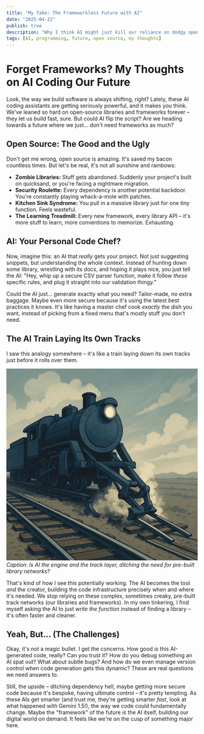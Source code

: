 ```yaml
---
title: "My Take: The Frameworkless Future with AI"
date: "2025-04-22"
publish: true
description: "Why I think AI might just kill our reliance on dodgy open-source libraries by cooking up code on the fly."
tags: [AI, programming, future, open source, my thoughts]
---
```


# Forget Frameworks? My Thoughts on AI Coding Our Future

Look, the way we build software is always shifting, right? Lately, these AI coding assistants are getting seriously powerful, and it makes you think. We've leaned so hard on open-source libraries and frameworks forever – they let us build fast, sure. But could AI flip the script? Are we heading towards a future where we just... don't need frameworks as much?

## Open Source: The Good and the Ugly

Don't get me wrong, open source is amazing. It's saved my bacon countless times. But let's be real, it's not all sunshine and rainbows:

- **Zombie Libraries:** Stuff gets abandoned. Suddenly your project's built on quicksand, or you're facing a nightmare migration.
- **Security Roulette:** Every dependency is another potential backdoor. You're constantly playing whack-a-mole with patches.
- **Kitchen Sink Syndrome:** You pull in a massive library just for one tiny function. Feels wasteful.
- **The Learning Treadmill:** Every new framework, every library API – it's more stuff to learn, more conventions to memorize. Exhausting.

## AI: Your Personal Code Chef?

Now, imagine this: an AI that *really* gets your project. Not just suggesting snippets, but understanding the whole context. Instead of hunting down some library, wrestling with its docs, and hoping it plays nice, you just tell the AI: "Hey, whip up a secure CSV parser function, make it follow *these* specific rules, and plug it straight into our validation thingy."

Could the AI just... generate exactly what you need? Tailor-made, no extra baggage. Maybe even more secure because it's using the latest best practices it knows. It's like having a master chef cook *exactly* the dish you want, instead of picking from a fixed menu that's mostly stuff you don't need.

## The AI Train Laying Its Own Tracks

I saw this analogy somewhere – it's like a train laying down its own tracks just before it rolls over them.

![AI generating code like a train laying tracks](/blog/static/images/train.png)
*Caption: Is AI the engine *and* the track layer, ditching the need for pre-built library networks?*

That's kind of how I see this potentially working. The AI becomes the tool *and* the creator, building the code infrastructure precisely when and where it's needed. We stop relying on these complex, sometimes creaky, pre-built track networks (our libraries and frameworks). In my own tinkering, I find myself asking the AI to just *write the function* instead of finding a library – it's often faster and cleaner.

## Yeah, But... (The Challenges)

Okay, it's not a magic bullet. I get the concerns. How good *is* this AI-generated code, really? Can you trust it? How do you debug something an AI spat out? What about subtle bugs? And how do we even manage version control when code generation gets this dynamic? These are real questions we need answers to.

Still, the upside – ditching dependency hell, maybe getting more secure code because it's bespoke, having ultimate control – it's pretty tempting. As these AIs get smarter (and trust me, they're getting smarter *fast*, look at what happened with Gemini 1.5!), the way we code could fundamentally change. Maybe the "framework" of the future *is* the AI itself, building our digital world on demand. It feels like we're on the cusp of something major here.
